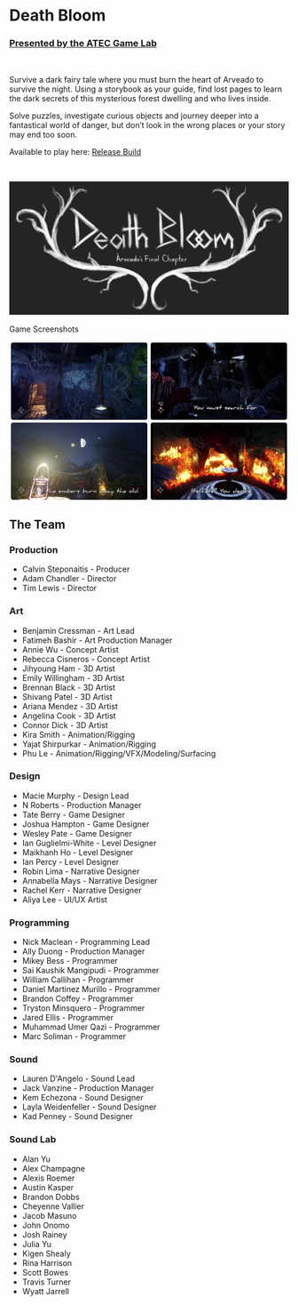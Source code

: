 # Death Bloom

### [Presented by the ATEC Game Lab](https://atec-animgames.com/game-lab)

<br>

Survive a dark fairy tale where you must burn the heart of Arveado to survive the night. Using a storybook as your guide, find lost pages to learn the dark secrets of this mysterious forest dwelling and who lives inside.

Solve puzzles, investigate curious objects and journey deeper into a fantastical world of danger, but don’t look in the wrong places or your story may end too soon.

Available to play here: [Release Build](https://utdallas.box.com/shared/static/znctrxbf1vfkxxc84zft46e65z5hzo14.zip)

<br>

![Death Bloom Logo](docs/Logo.png)

Game Screenshots

<div style="display: flex; flex-direction: column">
    <div style="display: flex; flex-direction: row">
        <img src="docs/Trailer_Cellar.jpg" style="width: 49%; margin: 0.5%; border-radius: .25rem;">
        <img src="docs/Trailer_Cottage.jpg" style="width: 49%; margin: 0.5%; border-radius: .25rem;">
    </div>
    <div style="display: flex; flex-direction: row">
        <img src="docs/Trailer_Moondial.jpg" style="width: 49%; margin: 0.5%; border-radius: .25rem;">
        <img src="docs/Trailer_Ending.jpg" style="width: 49%; margin: 0.5%; border-radius: .25rem;">
    </div>
</div>


## The Team

### Production

- Calvin Steponaitis - Producer
- Adam Chandler - Director
- Tim Lewis - Director

### Art

- Benjamin Cressman - Art Lead
- Fatimeh Bashir - Art Production Manager
- Annie Wu - Concept Artist
- Rebecca Cisneros - Concept Artist
- Jihyoung Ham - 3D Artist
- Emily Willingham - 3D Artist
- Brennan Black - 3D Artist
- Shivang Patel - 3D Artist
- Ariana Mendez - 3D Artist
- Angelina Cook - 3D Artist
- Connor Dick - 3D Artist
- Kira Smith - Animation/Rigging
- Yajat Shirpurkar - Animation/Rigging
- Phu Le - Animation/Rigging/VFX/Modeling/Surfacing

### Design

- Macie Murphy - Design Lead
- N Roberts - Production Manager
- Tate Berry - Game Designer
- Joshua Hampton - Game Designer
- Wesley Pate - Game Designer
- Ian Guglielmi-White - Level Designer
- Maikhanh Ho - Level Designer
- Ian Percy - Level Designer
- Robin Lima - Narrative Designer
- Annabella Mays - Narrative Designer
- Rachel Kerr - Narrative Designer
- Aliya Lee - UI/UX Artist

### Programming

- Nick Maclean - Programming Lead
- Ally Duong - Production Manager
- Mikey Bess - Programmer
- Sai Kaushik Mangipudi - Programmer
- William Callihan - Programmer
- Daniel Martinez Murillo - Programmer
- Brandon Coffey - Programmer
- Tryston Minsquero - Programmer
- Jared Ellis - Programmer
- Muhammad Umer Qazi - Programmer
- Marc Soliman - Programmer

### Sound

- Lauren D'Angelo - Sound Lead
- Jack Vanzine - Production Manager
- Kem Echezona - Sound Designer
- Layla Weidenfeller - Sound Designer
- Kad Penney - Sound Designer

### Sound Lab

- Alan Yu
- Alex Champagne
- Alexis Roemer
- Austin Kasper
- Brandon Dobbs
- Cheyenne Vallier
- Jacob Masuno
- John Onomo
- Josh Rainey
- Julia Yu
- Kigen Shealy
- Rina Harrison
- Scott Bowes
- Travis Turner
- Wyatt Jarrell
